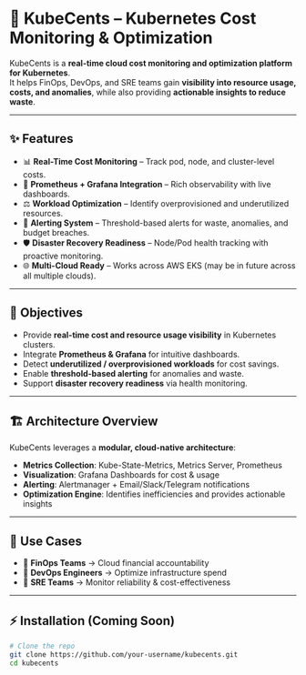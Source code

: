 # 🚀 KubeCents – Kubernetes Cost Monitoring & Optimization

KubeCents is a **real-time cloud cost monitoring and optimization platform for Kubernetes**.  
It helps FinOps, DevOps, and SRE teams gain **visibility into resource usage, costs, and anomalies**, while also providing **actionable insights to reduce waste**.

---

## ✨ Features

- 📊 **Real-Time Cost Monitoring** – Track pod, node, and cluster-level costs.
- 📡 **Prometheus + Grafana Integration** – Rich observability with live dashboards.
- ⚖️ **Workload Optimization** – Identify overprovisioned and underutilized resources.
- 🔔 **Alerting System** – Threshold-based alerts for waste, anomalies, and budget breaches.
- 🛡 **Disaster Recovery Readiness** – Node/Pod health tracking with proactive monitoring.
- 🌐 **Multi-Cloud Ready** – Works across AWS EKS (may be in future across all multiple clouds).

---

## 🎯 Objectives

- Provide **real-time cost and resource usage visibility** in Kubernetes clusters.  
- Integrate **Prometheus & Grafana** for intuitive dashboards.  
- Detect **underutilized / overprovisioned workloads** for cost savings.  
- Enable **threshold-based alerting** for anomalies and waste.  
- Support **disaster recovery readiness** via health monitoring.  

---

## 🏗 Architecture Overview

KubeCents leverages a **modular, cloud-native architecture**:

- **Metrics Collection**: Kube-State-Metrics, Metrics Server, Prometheus  
- **Visualization**: Grafana Dashboards for cost & usage  
- **Alerting**: Alertmanager + Email/Slack/Telegram notifications  
- **Optimization Engine**: Identifies inefficiencies and provides actionable insights  

---

## 📌 Use Cases

- 🔹 **FinOps Teams** → Cloud financial accountability  
- 🔹 **DevOps Engineers** → Optimize infrastructure spend  
- 🔹 **SRE Teams** → Monitor reliability & cost-effectiveness  

---

## ⚡ Installation (Coming Soon)

```bash
# Clone the repo
git clone https://github.com/your-username/kubecents.git
cd kubecents

